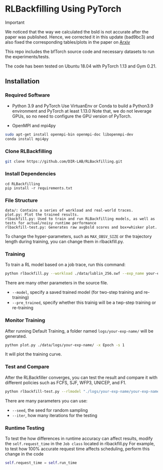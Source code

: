 # RLBackfilling Using PyTorch

> [!IMPORTANT]
> We noticed that the way we calculated the bsld is not accurate after the paper was published. Hence, we corrected it in this update (bad9bc3) and also fixed the corresponding tables/plots in the paper on [Arxiv](https://arxiv.org/abs/2404.09264)


This repo includes the bfTorch source code and necessary datasets to run the experiments/tests. 

The code has been tested on Ubuntu 18.04 with PyTorch 1.13 and Gym 0.21. 

## Installation
### Required Software
* Python 3.9 and PyTorch
Use VirtuanEnv or Conda to build a Python3.9 environment and PyTorch at least 1.13.0
Note that, we do not leverage GPUs, so no need to configure the GPU version of PyTorch.

* OpenMPI and mpi4py
```bash
sudo apt-get install openmpi-bin openmpi-doc libopenmpi-dev
conda install mpi4py
```

### Clone RLBackfilling
```bash
git clone https://github.com/DIR-LAB/RLBackfilling.git
```

### Install Dependencies
```shell script
cd RLBackfilling
pip install -r requirements.txt
```

### File Structure

```
data/: Contains a series of workload and real-world traces.
plot.py: Plot the trained results.
rlbackfill.py: Used to train and run RLBackfilling models, as well as tests for actual/noisy runtime performance
rlbackfill-test.py: Generates raw avgbsld scores and box+whisker plot.
```
To change the hyper-parameters, such as `MAX_OBSV_SIZE` or the trajectory length during training, you can change them in rlbackfill.py.

### Training
To train a RL model based on a job trace, run this command:
```bash
python rlbackfill.py --workload ./data/lublin_256.swf --exp_name your-exp-name --trajs 400 --epochs 300 --heuristic fcfs
```

There are many other parameters in the source file.
* `--model`, specify a saved trained model (for two-step training and re-training)
* `--pre_trained`, specify whether this trainig will be a twp-step training or re-training

### Monitor Training 

After running Default Training, a folder named `logs/your-exp-name/` will be generated. 

```bash
python plot.py ./data/logs/your-exp-name/ -x Epoch -s 1
```

It will plot the training curve.

### Test and Compare

After the RLBackfiller converges, you can test the result and compare it with different policies such as FCFS, SJF, WFP3, UNICEP, and F1.

```bash
python rlbackfill-test.py --rlmodel "./logs/your-exp-name/your-exp-name_s0/" --workload "./data/lublin_256.swf" --len 2048 --iter 10
```
There are many parameters you can use:
* `--seed`, the seed for random sampling
* `--iter`, how many iterations for the testing

### Runtime Testing

To test the how differences in runtime accuracy can affect results, modify the `self.request_time` in the `Job class` located in rlbackfill.py
For example, to test how 100% accurate request time affects scheduling, perform this change in the code
```python
self.request_time = self.run_time
```
